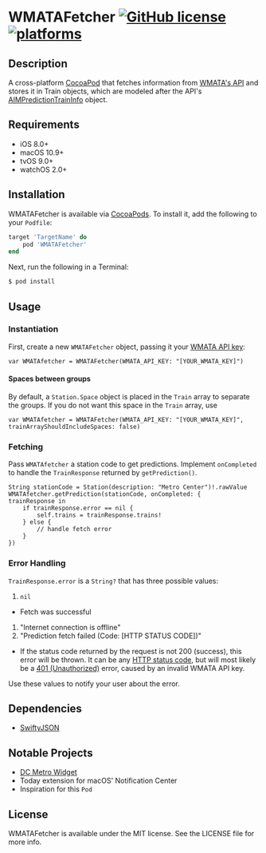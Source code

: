 # WMATAFetcher [![GitHub license](https://img.shields.io/badge/license-MIT-blue.svg)](https://raw.githubusercontent.com/clrung/WMATAFetcher/master/LICENSE) [![platforms](https://img.shields.io/cocoapods/p/AFNetworking.svg)]()
## Description
A cross-platform [CocoaPod](https://cocoapods.org) that fetches information from [WMATA's API](https://developer.wmata.com/) and stores it in Train objects, which are modeled after the API's [AIMPredictionTrainInfo](https://developer.wmata.com/docs/services/547636a6f9182302184cda78/operations/547636a6f918230da855363f/console#AIMPredictionTrainInfo) object.

## Requirements
* iOS 8.0+
* macOS 10.9+
* tvOS 9.0+
* watchOS 2.0+

## Installation
WMATAFetcher is available via [CocoaPods](https://cocoapods.org). To install it, add the following to your `Podfile`:

```ruby
target 'TargetName' do
	pod 'WMATAFetcher'
end
```

Next, run the following in a Terminal:

```bash
$ pod install
```

## Usage
### Instantiation
First, create a new `WMATAFetcher` object, passing it your [WMATA API key](https://developer.wmata.com/signup/):

```obj-c
var WMATAfetcher = WMATAFetcher(WMATA_API_KEY: "[YOUR_WMATA_KEY]")
```

#### Spaces between groups
By default, a `Station.Space` object is placed in the `Train` array to separate the groups.  If you do not want this space in the `Train` array, use 

```obj-c
var WMATAfetcher = WMATAFetcher(WMATA_API_KEY: "[YOUR_WMATA_KEY]", trainArrayShouldIncludeSpaces: false)
```

### Fetching
Pass `WMATAfetcher` a station code to get predictions.  Implement `onCompleted` to handle the `TrainResponse` returned by `getPrediction()`.

```obj-c
String stationCode = Station(description: "Metro Center")!.rawValue
WMATAfetcher.getPrediction(stationCode, onCompleted: {
trainResponse in
	if trainResponse.error == nil {
		self.trains = trainResponse.trains!
	} else {
		// handle fetch error
	}
})
```

### Error Handling
`TrainResponse.error` is a `String?` that has three possible values:

1. `nil`
 * Fetch was successful
1. "Internet connection is offline"
1. "Prediction fetch failed (Code: [HTTP STATUS CODE])"
 * If the status code returned by the request is not 200 (success), this error will be thrown.  It can be any [HTTP status code](https://en.wikipedia.org/wiki/List_of_HTTP_status_codes), but will most likely be a [401 (Unauthorized)](https://en.wikipedia.org/wiki/List_of_HTTP_status_codes#4xx_Client_Error) error, caused by an invalid WMATA API key.

Use these values to notify your user about the error.

## Dependencies
* [SwiftyJSON](https://github.com/SwiftyJSON/SwiftyJSON)

## Notable Projects
* [DC Metro Widget](https://github.com/clrung/DCMetroWidget)
 * Today extension for macOS' Notification Center
 * Inspiration for this `Pod`

## License
WMATAFetcher is available under the MIT license. See the LICENSE file for more info.